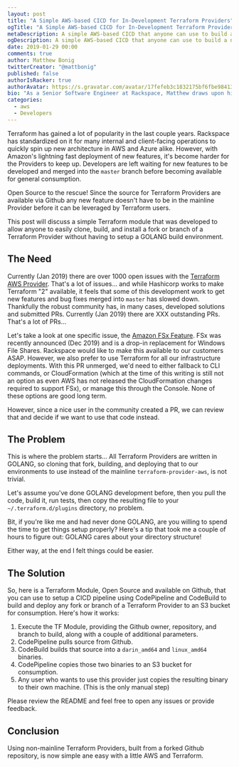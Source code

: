 ```yaml
---
layout: post
title: "A Simple AWS-based CICD for In-Development Terraform Providers"
ogTitle: "A Simple AWS-based CICD for In-Development Terraform Providers"
metaDescription: A simple AWS-based CICD that anyone can use to build a non-mainline Terraform Provider.
ogDescription: A simple AWS-based CICD that anyone can use to build a non-mainline Terraform Provider.
date: 2019-01-29 00:00
comments: true
author: Matthew Bonig
twitterCreator: "@mattbonig"
published: false
authorIsRacker: true
authorAvatar: https://s.gravatar.com/avatar/17fefeb3c1832175bf6fbe9841368292?s=128
bio: "As a Senior Software Engineer at Rackspace, Matthew draws upon his 15 years of web application development experience to help architect highly-available, fault-tolerant, scalable, and secure AWS environments composed of a wide range of services in the AWS portfolio, including Compute, Storage, Database, Networking, Developer Tools, and more. He is an AWS certified Solutions Architect. His hobbies include hiking the foothills of Colorado and walks with his wife and dogs."
categories:
  - aws
  - Developers
---
```


Terraform has gained a lot of popularity in the last couple years. Rackspace has standardized on it for many internal and client-facing operations to quickly spin up new architecture in AWS and Azure alike. However, with Amazon's lightning fast deployment of new features, it's become harder for the Providers to keep up. Developers are left waiting for new features to be developed and merged into the `master` branch before becoming available for general consumption.

Open Source to the rescue! Since the source for Terraform Providers are available via Github any new feature doesn't have to be in the mainline Provider before it can be leveraged by Terraform users.

This post will discuss a simple Terraform module that was developed to allow anyone to easily clone, build, and install a fork or branch of a Terraform Provider without having to setup a GOLANG build environment. 

## The Need

Currently (Jan 2019) there are over 1000 open issues with the [Terraform AWS Provider](). That's a lot of issues... and while Hashicorp works to make Terraform "2" available, it feels that some of this development work to get new features and bug fixes merged into `master` has slowed down. Thankfully the robust community has, in many cases, developed solutions and submitted PRs. Currently (Jan 2019) there are XXX outstanding PRs. That's a lot of PRs... 

Let's take a look at one specific issue, the [Amazon FSx Feature](). FSx was recently announced (Dec 2019) and is a drop-in replacement for Windows File Shares. Rackspace would like to make this available to our customers ASAP. However, we also prefer to use Terraform for all our infrastructure deployments. With this PR unmerged, we'd need to either fallback to CLI commands, or CloudFormation (which at the time of this writing is still not an option as even AWS has not released the CloudFormation changes required to support FSx), or manage this through the Console. None of these options are good long term.

However, since a nice user in the community created a PR, we can review that and decide if we want to use that code instead.

## The Problem

This is where the problem starts... All Terraform Providers are written in GOLANG, so cloning that fork, building, and deploying that to our environments to use instead of the mainline `terraform-provider-aws`, is not trivial.

Let's assume you've done GOLANG development before, then you pull the code, build it, run tests, then copy the resulting file to your `~/.terraform.d/plugins` directory, no problem.

Bit, if you're like me and had never done GOLANG, are you willing to spend the time to get things setup properly? Here's a tip that took me a couple of hours to figure out: GOLANG cares about your directory structure!

Either way, at the end I felt things could be easier.
  
## The Solution

So, here is a Terraform Module, Open Source and available on Github, that you can use to setup a CICD pipeline using CodePipeline and CodeBuild to build and deploy any fork or branch of a Terraform Provider to an S3 bucket for consumption. Here's how it works:

1. Execute the TF Module, providing the Github owner, repository, and branch to build, along with a couple of additional parameters.
2. CodePipeline pulls source from Github.
3. CodeBuild builds that source into a `darin_amd64` and `linux_amd64` binaries.
4. CodePipeline copies those two binaries to an S3 bucket for consumption.
5. Any user who wants to use this provider just copies the resulting binary to their own machine. (This is the only manual step)
 
Please review the README and feel free to open any issues or provide feedback.

## Conclusion

Using non-mainline Terraform Providers, built from a forked Github repository, is now simple ane easy with a little AWS and Terraform.
